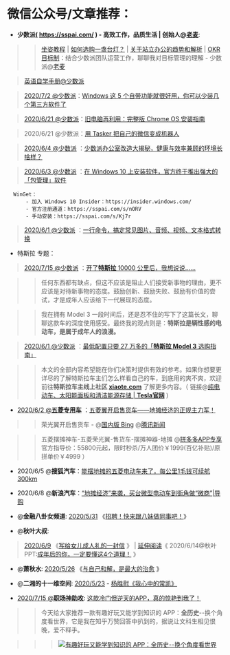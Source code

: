 # 微信公众号/文章推荐：

- **少数派( https://sspai.com/ ) - 高效工作，品质生活 | 创始人@[老麦](https://sspai.com/u/michael/)**:

>> [坐姿](https://sspai.com/series/2)[教程](https://sspai.com/post/40214) | [如何选购一盏台灯？](https://sspai.com/post/60434) | [关于站立办公的趋势和解析](https://sspai.com/post/60581) | [OKR 目标制](https://sspai.com/post/55805)：结合少数派团队运营工作，聊聊我对目标管理的理解  - 少数派@[老麦](https://sspai.com/u/michael/)

> [英语自学手册@少数派](https://sspai.com/series/77)

> [2020/7/2 @少数派](https://mp.weixin.qq.com/s/OTtb3ucenFvGK1NcZCX5oA)：[Windows 这 5 个自带功能就很好用，你可以少装几个第三方软件了](https://sspai.com/)

> [2020/6/21 @少数派](https://go.choong.net/s/wx/%E6%97%A7%E7%94%B5%E8%84%91%E5%86%8D%E5%88%A9%E7%94%A8%EF%BC%9A%E5%AE%8C%E6%95%B4%E7%89%88%20Chrome%20OS%20%E5%AE%89%E8%A3%85%E6%8C%87%E5%8D%97%20-%20%E5%B0%91%E6%95%B0%E6%B4%BE.pdf)：[旧电脑再利用：完整版 Chrome OS 安装指南](https://sspai.com/post/61056)

> 2020/6/21 @少数派：[用 Tasker 把自己的微信变成机器人](https://sspai.com/post/61052)

> [2020/6/4 @少数派](https://mp.weixin.qq.com/s/wRp7IuUMf9PY7G1uEw1VBw) ：[少数派办公室改造大揭秘，健康与效率兼顾的环境长啥样？](https://go.choong.net/s/wx/20200604/) 

> [2020/6/3 @少数派](https://mp.weixin.qq.com/s/hvpjQojN0Pdeh9gvspsb7Q) ：[在 Windows 10 上安装软件，官方终于推出强大的「包管理」软件](https://mp.weixin.qq.com/s/hvpjQojN0Pdeh9gvspsb7Q) 
  ```
    WinGet：
        - 加入 Windows 10 Insider：https://insider.windows.com/
        - 官方注册通道：https://sspai.com/s/nORV
        - 手动安装：https://sspai.com/s/Kj7r
  ```
  
> [2020/6/1 @少数派](https://go.choong.net/s/wx/%E4%B8%80%E8%A1%8C%E5%91%BD%E4%BB%A4%EF%BC%8C%E6%90%9E%E5%AE%9A%E5%B8%B8%E8%A7%81%E5%9B%BE%E7%89%87%E3%80%81%E9%9F%B3%E9%A2%91%E3%80%81%E8%A7%86%E9%A2%91%E3%80%81%E6%96%87%E6%9C%AC%E6%A0%BC%E5%BC%8F%E8%BD%AC%E6%8D%A2%20-%20%E5%B0%91%E6%95%B0%E6%B4%BE.pdf) ：[一行命令，搞定常见图片、音频、视频、文本格式转换](https://sspai.com/post/60772)

- 特斯拉 专题：

> [2020/7/15 @少数派](https://go.choong.net/s/wx//%E5%BC%80%E4%BA%86%E7%89%B9%E6%96%AF%E6%8B%89%2010000%20%E5%85%AC%E9%87%8C%E5%90%8E%EF%BC%8C%E6%88%91%E6%83%B3%E8%AF%B4%E8%AF%B4%E2%80%A6%E2%80%A6.pdf) ：[开了**特斯拉** 10000 公里后，我想说说……](https://mp.weixin.qq.com/s/hOc38oCJks9hnE5PaKm4vA)

>> 任何东西都有缺点，但这不应该是阻止人们接受新事物的理由，更不应该是对待新事物的态度。鼓励创新、鼓励失败、鼓励有价值的尝试，才是成年人应该给下一代展现的态度。

>> 我在拥有 Model 3 一段时间后，还是忍不住的写下了这篇长文，聊聊这款车的深度使用感受。最终我的观点则是：**特斯拉是辆性感的电动车，是属于成年人的浪漫。**

> [2020/6/1 @少数派](https://mp.weixin.qq.com/s/IR2_zLpQkVy3ZkILMAFQFA) ：[最低配置只要 27 万多的「**特斯拉 Model 3** 选购指南」](https://mp.weixin.qq.com/s/IR2_zLpQkVy3ZkILMAFQFA)

>> 本文的全部内容希望能在你们决策时提供有效的参考。如果你想要更详尽的了解特斯拉车主们怎么样看自己的车，到底用的爽不爽，欢迎前往**特斯拉车主线上社区 [xiaote.com](https://www.xiaote.com/)** 了解更多内容。（ 链接@[纯电动车、太阳能面板和清洁能源存储 | **Tesla官网**](https://www.tesla.cn/) )

- [2020/6/2 @**五菱专用车**](https://mp.weixin.qq.com/s/m9PIL8JpISPqTPsz6xHPtw) ：[五菱翼开启售货车——地摊经济的正规主力军！](https://go.choong.net/s/wx/20200602/) 

>> 荣光翼开启售货车 - @[国内版 Bing](https://cn.bing.com/search?q=%E8%8D%A3%E5%85%89%E7%BF%BC%E5%BC%80%E5%90%AF%E5%94%AE%E8%B4%A7%E8%BD%A6)
@[腾讯新闻](https://new.qq.com/omn/20200603/20200603A0R4LL00.html)

>> 五菱摆摊神车-五菱荣光翼-售货车-摆摊神器-地摊 @[拼多多APP专享](https://mobile.yangkeduo.com/goods1.html?_wvx=10&refer_share_uid=4983113097&share_uin=LJQ4X42ML7JQPCKBSHKPQCQOBA_GEXDA&page_from=23&_wv=41729&refer_share_channel=copy_link&refer_share_id=vDEQ024KadTpaJKNuYbslPkJaJchQAi2&share_uid=4983113097&goods_id=132618258722&refer_page_name=login&refer_page_id=10169_1591250476121_mnb3pzyhmn&refer_page_sn=10169) 官方指导价：55800元起，限时秒杀/万人团价￥1999(百亿补贴)/原拼单价￥4999 ）

- 2020/6/5 @**搜狐汽车**：[能摆地摊的五菱电动车来了，每公里1毛钱可续航300km](https://www.sohu.com/a/399921847_430921)

- 2020/6/8 @**新浪汽车**：[“地摊经济”来袭，买台微型电动车到街角做“微商”|导购](https://auto.sina.com.cn/zz/hykx/2020-06-08/detail-iircuyvi7374200.shtml)

- @**金融八卦女频道**: [2020/5/31](https://mp.weixin.qq.com/s/jdxh8YJH1LQ-8cI_LgmzZA) 《[招聘！快来跟八妹做同事吧！](https://go.choong.net/s/wx/20200531/)》 

- @**秋叶大叔**: 

> [2020/6/9](https://mp.weixin.qq.com/s/ZZCW5vrCevRexab4nNnwjQ) 《[写给女儿成人礼的一封信](https://go.choong.net/s/wx/20200609/) 》 | <a href="https://raw.githubusercontent.com/taoste/Hello-World/master/eBook/QiuYePPT/20200614.jpg" title="【文章拆解】@秋叶PPT：成年后的你，一定要懂这4个道理！">延伸阅读</a>《 2020/6/14@秋叶PPT:<a href="https://mp.weixin.qq.com/s/quxtb8AEk8Do-5Xf7b0JZQ">成年后的你，一定要懂这4个道理！</a> 》

- @**萧秋水**: [2020/5/26](https://mp.weixin.qq.com/s/jlHo_DpPNdcH2gfrrPnxPg) 《[与自己和解，是最大的治愈](https://go.choong.net/s/wx/20200526/) 》

- @**二湘的十一维空间**: [2020/5/23](https://mp.weixin.qq.com/s/BictcctU3pDx-NO4gY7ggg) - [杨胜慰《我心中的常凯》](https://go.choong.net/s/wx/20200523/)

- [2020/7/15 @**职场神助攻**](): [这款冷门但逆天的APP，真的惊艳到我了！](https://mp.weixin.qq.com/s/CiGiUDaFzeT5BxYNbLJCkQ)

>> 今天给大家推荐一款有趣好玩又能学到知识的 APP：**全历史**--换个角度看世界，它是我在知乎万赞回答中扒到的，据说让文科生相见恨晚，爱不释手。 

>>> <a href="https://mp.weixin.qq.com/s/CiGiUDaFzeT5BxYNbLJCkQ"><img src="https://mmbiz.qpic.cn/mmbiz_png/O5AE35t7zkjdibbBjpiaibv4plibEQjXVOGxKYPyiasiaQYK0ZrGtspsdwpKBlKYmEIhyzH1KVibLUypgfX57sfad27jA/640?wx_fmt=png&tp=webp&wxfrom=5&wx_lazy=1&wx_co=1" title="有趣好玩又能学到知识的 APP：全历史--换个角度看世界"/></a>
 
